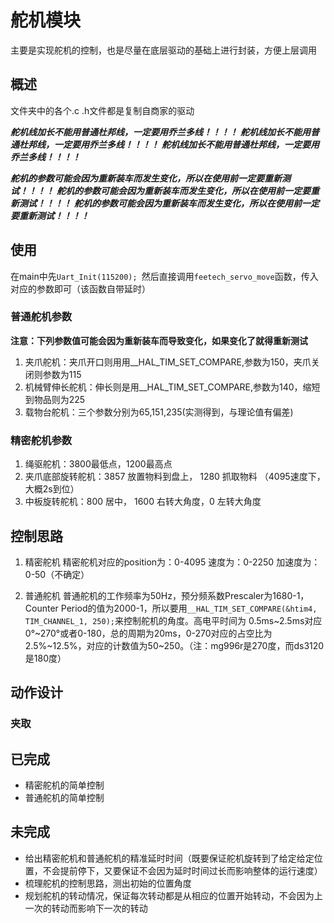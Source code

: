 # 舵机模块  
主要是实现舵机的控制，也是尽量在底层驱动的基础上进行封装，方便上层调用


## 概述
文件夹中的各个.c .h文件都是复制自商家的驱动

***舵机线加长不能用普通杜邦线，一定要用乔兰多线！！！！***
***舵机线加长不能用普通杜邦线，一定要用乔兰多线！！！！***
***舵机线加长不能用普通杜邦线，一定要用乔兰多线！！！！***

***舵机的参数可能会因为重新装车而发生变化，所以在使用前一定要重新测试！！！！***
***舵机的参数可能会因为重新装车而发生变化，所以在使用前一定要重新测试！！！！***
***舵机的参数可能会因为重新装车而发生变化，所以在使用前一定要重新测试！！！！***

## 使用
在main中先`Uart_Init(115200); `然后直接调用`feetech_servo_move`函数，传入对应的参数即可（该函数自带延时）

### 普通舵机参数
**注意：下列参数值可能会因为重新装车而导致变化，如果变化了就得重新测试**

1. 夹爪舵机：夹爪开口则用用__HAL_TIM_SET_COMPARE,参数为150，夹爪关闭则参数为115
2. 机械臂伸长舵机：伸长则是用__HAL_TIM_SET_COMPARE,参数为140，缩短到物品则为225
3. 载物台舵机：三个参数分别为65,151,235(实测得到，与理论值有偏差)


### 精密舵机参数

1. 绳驱舵机：3800最低点，1200最高点
2. 夹爪底部旋转舵机：3857 放置物料到盘上，  1280 抓取物料  （4095速度下，大概2s到位）
3. 中板旋转舵机：800 居中，  1600 右转大角度，0 左转大角度

## 控制思路
1. 精密舵机
精密舵机对应的position为：0-4095
速度为：0-2250
加速度为：0-50（不确定）

2. 普通舵机
普通舵机的工作频率为50Hz，预分频系数Prescaler为1680-1，Counter Period的值为2000-1，所以要用`__HAL_TIM_SET_COMPARE(&htim4, TIM_CHANNEL_1, 250);`来控制舵机的角度。高电平时间为
0.5ms~2.5ms对应0°~270°或者0-180，总的周期为20ms，0-270对应的占空比为2.5%~12.5%，对应的计数值为50~250。（注：mg996r是270度，而ds3120是180度）


## 动作设计

### 夹取


## 已完成
- 精密舵机的简单控制
- 普通舵机的简单控制

## 未完成
- 给出精密舵机和普通舵机的精准延时时间（既要保证舵机旋转到了给定给定位置，不会提前停下，又要保证不会因为延时时间过长而影响整体的运行速度）
- 梳理舵机的控制思路，测出初始的位置角度
- 规划舵机的转动情况，保证每次转动都是从相应的位置开始转动，不会因为上一次的转动而影响下一次的转动

